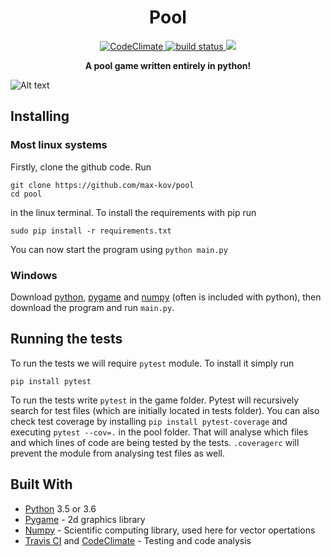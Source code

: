 <h1 align="center"> Pool </h1>
<p align="center">
    <a href="https://codeclimate.com/github/max-kov/pool">
        <img src="https://codeclimate.com/github/max-kov/pool/badges/gpa.svg"
             alt="CodeClimate">
    <a href="https://travis-ci.org/max-kov/pool">
        <img src="https://travis-ci.org/max-kov/pool.svg?branch=table_rework"
             alt="build status">
             </a> 
    <a href="https://codeclimate.com/github/max-kov/pool/coverage">
        <img src="https://codeclimate.com/github/max-kov/pool/badges/coverage.svg" />
    </a>
</p>

<p align="center"><b> A pool game written entirely in python! </b></p>


![Alt text](/../screenshots/PoolRecording.gif?raw=true "Game gif")


## Installing

### Most linux systems
Firstly, clone the github code. Run

```
git clone https://github.com/max-kov/pool
cd pool
```

in the linux terminal. To install the requirements with pip run

```
sudo pip install -r requirements.txt
```

You can now start the program using `python main.py`

### Windows

Download [python](https://www.python.org/downloads/), [pygame](http://www.pygame.org/download.shtml) and [numpy](https://sourceforge.net/projects/numpy/files/NumPy/) (often is included with python), then download the program and run `main.py`.

## Running the tests

To run the tests we will require `pytest` module. To install it simply run

```
pip install pytest
```

To run the tests write `pytest` in the game folder. Pytest will recursively search for test files (which are initially located in tests folder).
You can also check test coverage by installing `pip install pytest-coverage` and executing
`pytest --cov=.` in the pool folder. That will analyse which files and which lines of code are being tested by the tests.
`.coveragerc` will prevent the module from analysing test files as well.

## Built With

* [Python](https://www.python.org/) 3.5 or 3.6
* [Pygame](http://www.pygame.org/) - 2d graphics library
* [Numpy](http://www.numpy.org/) - Scientific computing library, used here for vector opertations
* [Travis CI](https://travis-ci.org/) and [CodeClimate](https://codeclimate.com/) - Testing and code analysis
